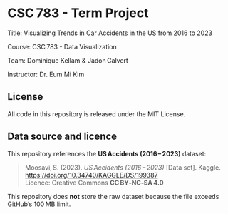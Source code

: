 # CSC 783 - Term Project

Title: Visualizing Trends in Car Accidents in the US from 2016 to 2023

Course: CSC 783 - Data Visualization

Team: Dominique Kellam & Jadon Calvert

Instructor: Dr. Eum Mi Kim


## License

All code in this repository is released under the MIT License.


## Data source and licence

This repository references the **US Accidents (2016 – 2023)** dataset:

> Moosavi, S. (2023). *US Accidents (2016 – 2023)* [Data set]. Kaggle.  
> https://doi.org/10.34740/KAGGLE/DS/199387  
> Licence: Creative Commons **CC BY‑NC‑SA 4.0**

This repository does **not** store the raw dataset because the file exceeds GitHub’s 100 MB limit.  
